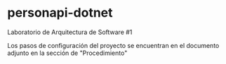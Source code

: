 # personapi-dotnet
Laboratorio de Arquitectura de Software #1

Los pasos de configuración del proyecto se encuentran en el documento adjunto en la sección de "Procedimiento"